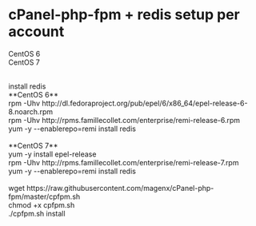 # cPanel-php-fpm + redis setup per account

CentOS 6<br/>
CentOS 7

<br/>
install redis<br/>
**CentOS 6**<br/>
rpm -Uhv http://dl.fedoraproject.org/pub/epel/6/x86_64/epel-release-6-8.noarch.rpm<br/>
rpm -Uhv http://rpms.famillecollet.com/enterprise/remi-release-6.rpm<br/>
yum -y --enablerepo=remi install redis<br/>
<br/>
**CentOS 7**<br/>
yum -y install epel-release<br/>
rpm -Uhv http://rpms.famillecollet.com/enterprise/remi-release-7.rpm<br/>
yum -y --enablerepo=remi install redis<br/>
<br/>
wget https://raw.githubusercontent.com/magenx/cPanel-php-fpm/master/cpfpm.sh<br/>
chmod +x cpfpm.sh<br/>
./cpfpm.sh install<br/>
